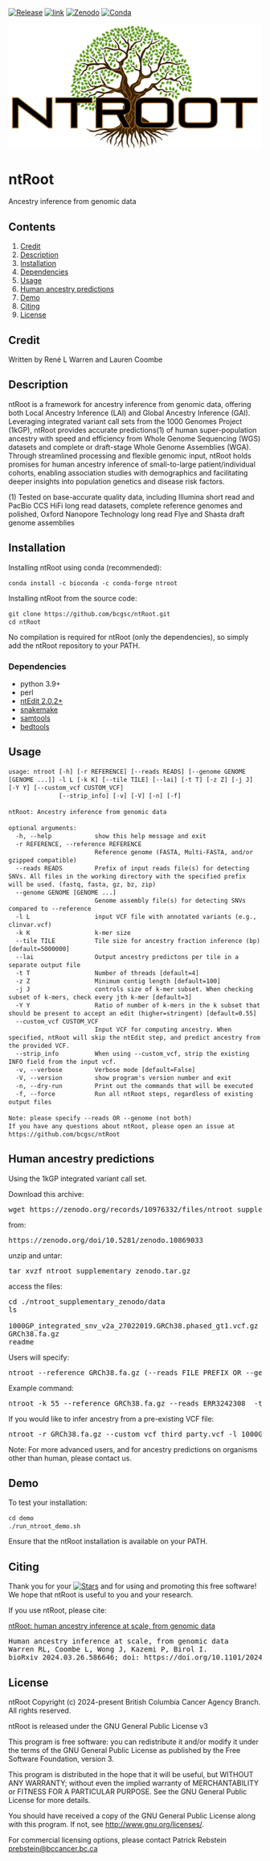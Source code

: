 [![Release](https://img.shields.io/github/release/bcgsc/ntRoot.svg)](https://github.com/bcgsc/ntRoot/releases)
[![link](https://img.shields.io/badge/ntRoot-preprint-brightgreen)](https://www.biorxiv.org/content/10.1101/2024.03.26.586646v1)
[![Zenodo](https://img.shields.io/badge/ntRoot-zenodo-red)](https://zenodo.org/doi/10.5281/zenodo.10869033)
[![Conda](https://img.shields.io/conda/dn/bioconda/ntroot?label=Conda)](https://anaconda.org/bioconda/ntroot)

![Logo](https://github.com/bcgsc/ntRoot/blob/main/ntroot-logo_colors.png)

# ntRoot

Ancestry inference from genomic data

## Contents

1. [Credit](#credit)
2. [Description](#description)
3. [Installation](#install)
4. [Dependencies](#dependencies)
5. [Usage](#usage)
6. [Human ancestry predictions](#data)
7. [Demo](#demo)
8. [Citing](#citing)
9. [License](#license)

## Credit  <a name=credit></a>
Written by René L Warren and Lauren Coombe

## Description <a name=description></a>
ntRoot is a framework for ancestry inference from genomic data, offering both Local Ancestry Inference (LAI) and Global Ancestry Inference (GAI). Leveraging integrated variant call sets from the 1000 Genomes Project (1kGP), ntRoot provides accurate predictions(1) of human super-population ancestry with speed and efficiency from Whole Genome Sequencing (WGS) datasets and complete or draft-stage Whole Genome Assemblies (WGA). Through streamlined processing and flexible genomic input, ntRoot holds promises for human ancestry inference of small-to-large patient/individual cohorts, enabling association studies with demographics and facilitating deeper insights into population genetics and disease risk factors.

(1) Tested on base-accurate quality data, including Illumina short read and PacBio CCS HiFi long read datasets, complete reference genomes and polished, Oxford Nanopore Technology long read Flye and Shasta draft genome assemblies 

## Installation <a name=install></a>

Installing ntRoot using conda (recommended):
```
conda install -c bioconda -c conda-forge ntroot
```

Installing ntRoot from the source code:
```
git clone https://github.com/bcgsc/ntRoot.git
cd ntRoot
```
No compilation is required for ntRoot (only the dependencies), so simply add the ntRoot repository to your PATH.

### Dependencies <a name=dependencies></a>
- python 3.9+
- perl
- [ntEdit 2.0.2+](https://github.com/bcgsc/ntEdit)
- [snakemake](https://snakemake.readthedocs.io/en/stable/)
- [samtools](https://www.htslib.org/)
- [bedtools](https://bedtools.readthedocs.io/en/latest/)


## Usage <a name=usage></a>
```
usage: ntroot [-h] [-r REFERENCE] [--reads READS] [--genome GENOME [GENOME ...]] -l L [-k K] [--tile TILE] [--lai] [-t T] [-z Z] [-j J] [-Y Y] [--custom_vcf CUSTOM_VCF]
              [--strip_info] [-v] [-V] [-n] [-f]

ntRoot: Ancestry inference from genomic data

optional arguments:
  -h, --help            show this help message and exit
  -r REFERENCE, --reference REFERENCE
                        Reference genome (FASTA, Multi-FASTA, and/or gzipped compatible)
  --reads READS         Prefix of input reads file(s) for detecting SNVs. All files in the working directory with the specified prefix will be used. (fastq, fasta, gz, bz, zip)
  --genome GENOME [GENOME ...]
                        Genome assembly file(s) for detecting SNVs compared to --reference
  -l L                  input VCF file with annotated variants (e.g., clinvar.vcf)
  -k K                  k-mer size
  --tile TILE           Tile size for ancestry fraction inference (bp) [default=5000000]
  --lai                 Output ancestry predictons per tile in a separate output file
  -t T                  Number of threads [default=4]
  -z Z                  Minimum contig length [default=100]
  -j J                  controls size of k-mer subset. When checking subset of k-mers, check every jth k-mer [default=3]
  -Y Y                  Ratio of number of k-mers in the k subset that should be present to accept an edit (higher=stringent) [default=0.55]
  --custom_vcf CUSTOM_VCF
                        Input VCF for computing ancestry. When specified, ntRoot will skip the ntEdit step, and predict ancestry from the provided VCF.
  --strip_info          When using --custom_vcf, strip the existing INFO field from the input vcf.
  -v, --verbose         Verbose mode [default=False]
  -V, --version         show program's version number and exit
  -n, --dry-run         Print out the commands that will be executed
  -f, --force           Run all ntRoot steps, regardless of existing output files

Note: please specify --reads OR --genome (not both)
If you have any questions about ntRoot, please open an issue at https://github.com/bcgsc/ntRoot
```

## Human ancestry predictions <a name=data></a>

Using the 1kGP integrated variant call set.

Download this archive:
<pre>
wget https://zenodo.org/records/10976332/files/ntroot_supplementary_zenodo.tar.gz
</pre>
  
from:
<pre>
https://zenodo.org/doi/10.5281/zenodo.10869033
</pre>

unzip and untar:
<pre>
tar xvzf ntroot_supplementary_zenodo.tar.gz
</pre>

access the files:
<pre>
cd ./ntroot_supplementary_zenodo/data
ls

1000GP_integrated_snv_v2a_27022019.GRCh38.phased_gt1.vcf.gz
GRCh38.fa.gz
readme
</pre>


Users will specify:
<pre>
ntroot --reference GRCh38.fa.gz (--reads FILE_PREFIX OR --genome FILE) -l 1000GP_integrated_snv_v2a_27022019.GRCh38.phased_gt1.vcf.gz -k 55
</pre>

Example command:
<pre>
ntroot -k 55 --reference GRCh38.fa.gz --reads ERR3242308_ -t 48 -Y 0.55 -l 1000GP_integrated_snv_v2a_27022019.GRCh38.phased_gt1.vcf.gz
</pre>

If you would like to infer ancestry from a pre-existing VCF file:
<pre>
ntroot -r GRCh38.fa.gz --custom_vcf third_party.vcf -l 1000GP_integrated_snv_v2a_27022019.GRCh38.phased_gt1.vcf.gz
</pre>

Note: For more advanced users, and for ancestry predictions on organisms other than human, please contact us.


## Demo <a name=demo></a>
To test your installation:
```
cd demo
./run_ntroot_demo.sh
```
Ensure that the ntRoot installation is available on your PATH.

## Citing <a name=citing></a>

Thank you for your [![Stars](https://img.shields.io/github/stars/bcgsc/ntRoot.svg)](https://github.com/bcgsc/ntRoot/stargazers) and for using and promoting this free software! We hope that ntRoot is useful to you and your research.

If you use ntRoot, please cite:

[ntRoot: human ancestry inference at scale, from genomic data](https://doi.org/10.1101/2024.03.26.586646)
<pre>
Human ancestry inference at scale, from genomic data
Warren RL, Coombe L, Wong J, Kazemi P, Birol I.
bioRxiv 2024.03.26.586646; doi: https://doi.org/10.1101/2024.03.26.586646
</pre>

## License <a name=license></a>

ntRoot Copyright (c) 2024-present British Columbia Cancer Agency Branch.  All rights reserved.

ntRoot is released under the GNU General Public License v3

This program is free software: you can redistribute it and/or modify
it under the terms of the GNU General Public License as published by
the Free Software Foundation, version 3.
 
This program is distributed in the hope that it will be useful,
but WITHOUT ANY WARRANTY; without even the implied warranty of
MERCHANTABILITY or FITNESS FOR A PARTICULAR PURPOSE. See the
GNU General Public License for more details.

You should have received a copy of the GNU General Public License
along with this program. If not, see <http://www.gnu.org/licenses/>.

For commercial licensing options, please contact
Patrick Rebstein <prebstein@bccancer.bc.ca>
